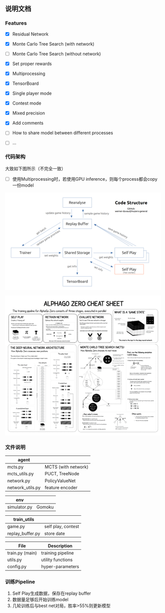## 说明文档

### Features

- [x] Residual Network
- [x] Monte Carlo Tree Search (with network)
- [ ] Monte Carlo Tree Search (without network)
- [x] Set proper rewards
- [x] Multiprocessing
- [x] TensorBoard 
- [x] Single player mode
- [x] Contest mode
- [x] Mixed precision
- [x] Add comments
- [ ] How to share model between different processes
- [ ] ...



### 代码架构

大致如下图所示（不完全一致）

- [ ] 使用Multiprocessing时，若使用GPU inference，则每个process都会copy一份model

![](assets/code-structure.png)

![](assets/alpha_go_zero_cheat_sheet.png)



### 文件说明

| agent            |                     |
| ---------------- | ------------------- |
| mcts.py          | MCTS (with network) |
| mcts_utils.py    | PUCT, TreeNode      |
| network.py       | PolicyValueNet      |
| network_utils.py | feature encoder     |

| env          |        |
| ------------ | ------ |
| simulator.py | Gomoku |

| train_utils      |                    |
| ---------------- | ------------------ |
| game.py          | self play, contest |
| replay_buffer.py | store date         |

| File            | Description       |
| --------------- | ----------------- |
| train.py (main) | training pipeline |
| utils.py        | utility functions |
| config.py       | hyper-parameters  |



### 训练Pipeline

1. Self Play生成数据，保存在replay buffer
2. 数据量足够后开始训练model
3. 几轮训练后与best net对局，胜率>55%则更新模型



